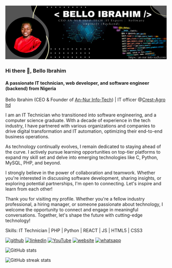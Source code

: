 ![Image banner](https://github.com/Bello-Ibrahm/Bello-Ibrahm/blob/main/My_banner.png)

### Hi there 👋, Bello Ibrahim
#### A passionate IT technician, web developer, and software engineer (backend) from Nigeria
Bello Ibrahim (CEO & Founder of [An-Nur Info-Tech](https://an-nur-info-tech.com)) | IT officer @[Crest-Agro ltd](https://crest-agro.com/)  

I am an IT Technician who transitioned into software engineering, and a computer science graduate. With a decade of experience in the tech industry, I have partnered with various organizations and companies to drive digital transformation and IT automation, optimizing their end-to-end business operations.

As technology continually evolves, I remain dedicated to staying ahead of the curve. I actively pursue learning opportunities on top-tier platforms to expand my skill set and delve into emerging technologies like C, Python, MySQL, PHP, and beyond.

I strongly believe in the power of collaboration and teamwork. Whether you're interested in discussing software development, sharing insights, or exploring potential partnerships, I'm open to connecting. Let's inspire and learn from each other!

Thank you for visiting my profile. Whether you're a fellow industry professional, a hiring manager, or someone passionate about technology, I welcome the opportunity to connect and engage in meaningful conversations. Together, let's shape the future with cutting-edge technology!

Skills: IT Technician | PHP | Python | REACT | JS | HTML5 | CSS3

<!-- - 🔭 I’m currently working on this page.  -->

<a href="https://github.com/Bello-Ibrahm" target="_blank"><img src="https://cdn.jsdelivr.net/npm/simple-icons@3.0.1/icons/github.svg" alt="github" height="40"></a>
<a href="https://www.linkedin.com/in/bello-ibrahim-9b7979259/" target="_blank"><img src="https://cdn.jsdelivr.net/npm/simple-icons@3.0.1/icons/linkedin.svg" alt="linkedin" height="40"></a>
<a href="https://www.youtube.com/channel/https://youtu.be/KhGWbt1dAKQ?si=vJX7rId9DxpPxpPJ" target="_blank"><img src="https://cdn.jsdelivr.net/npm/simple-icons@3.0.1/icons/youtube.svg" alt="YouTube" height="40"></a>
<a href="https://an-nur-info-tech.com/" target="_blank"><img src="https://cdn.jsdelivr.net/npm/simple-icons@3.0.1/icons/icloud.svg" alt="website" height="40"></a>
<a href="https://wa.me/message/Y3BQG6SHQEZRA1" target="_blank"><img src="https://cdn.jsdelivr.net/npm/simple-icons@3.0.1/icons/whatsapp.svg" alt="whatsapp" height="40"></a>

<!-- [<img src='https://cdn.jsdelivr.net/npm/simple-icons@3.0.1/icons/github.svg' alt='github' height='40'>](https://github.com/Bello-Ibrahm)  [<img src='https://cdn.jsdelivr.net/npm/simple-icons@3.0.1/icons/linkedin.svg' alt='linkedin' height='40'>](https://www.linkedin.com/in/https://www.linkedin.com/in/bello-ibrahim-9b7979259/)  [<img src='https://cdn.jsdelivr.net/npm/simple-icons@3.0.1/icons/youtube.svg' alt='YouTube' height='40'>](https://www.youtube.com/channel/https://youtu.be/KhGWbt1dAKQ?si=vJX7rId9DxpPxpPJ)  [<img src='https://cdn.jsdelivr.net/npm/simple-icons@3.0.1/icons/icloud.svg' alt='website' height='40'>](https://an-nur-info-tech.com/)  [<img src='https://cdn.jsdelivr.net/npm/simple-icons@3.0.1/icons/whatsapp.svg' alt='whatsapp' height='40'>](https://wa.me/message/Y3BQG6SHQEZRA1)   -->

![GitHub stats](https://github-readme-stats.vercel.app/api?username=Bello-Ibrahm&show_icons=true)  

![GitHub streak stats](https://streak-stats.demolab.com/?user=Bello-Ibrahm)  


